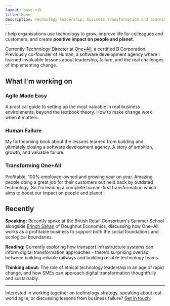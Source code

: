 ```yaml
---
layout: base.njk
title: Home
description: Technology leadership, business transformation and learning from failure
---
```


<div class="lead">
I help organisations use technology to grow, improve life for colleagues and customers, and create <strong>positive impact on people and planet</strong>.
</div>

Currently Technology Director at [One+All](https://oneandall.org.uk), a certified B Corporation. Previously co-founder of Human, a software development agency where I learned invaluable lessons about leadership, failure, and the real challenges of implementing change.

## What I'm working on

<div class="grid grid-2 margin-top-large">
  <div class="card">
    <h3>Agile Made Easy</h3>
    <p>A practical guide to setting up the most valuable in real business environments, beyond the textbook theory. How to make change work when it matters.</p>
  </div>
  
  <div class="card">
    <h3>Human Failure</h3>
    <p>My forthcoming book about the lessons learned from building and ultimately closing a software development agency. A story of ambition, growth, and valuable failure.</p>
  </div>
</div>
<div class="grid grid-2">
  <div class="card">
    <h3>Transforming One+All</h3>
    <p>Profitable, 100% employee-owned and growing year on year. Amazing people doing a great job for their customers but held back by outdated technology. So I'm leading a complete human-first transformation which aims to boost our impact on people and planet.</p>
  </div>
</div>


## Recently

**Speaking:** Recently spoke at the British Retail Consortium's Summer School alongside [Erinch Sahan](https://www.doughnuteconomics.org/erinch-sahan) of Doughnut Economics, discussing how One+All works as a profitable business to support both the social foundations and ecological boundaries.

**Reading:** Currently exploring how transport infrastructure systems can inform digital transformation approaches - there's surprising overlap between building reliable railways and building reliable technology teams.

**Thinking about:** The role of ethical technology leadership in an age of rapid change, and how SMEs can approach digital transformation thoughtfully and sustainably.

---

<div class="highlight-box">
  <p>Interested in working together on technology strategy, speaking about real-world agile, or discussing lessons from business failure? <a href="/contact/">Get in touch</a>.</p>
</div>
